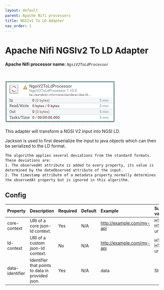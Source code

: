 ```yaml
---
layout: default
parent: Apache Nifi processors
title: NGSIv2 To LD Adapter
nav_order: 1
---
```


# Apache Nifi NGSIv2 To LD Adapter

<b>Apache Nifi processor name:</b> <i>```NgsiV2ToLdProcessor```</i>

<br>

![Alt text](image-4.png)

This adapter will transform a NGSI V2 input into NGSI LD.

Jackson is used to first deserialize the input to java objects which can then be serialized to the LD format.

```
The algorithm applies several deviations from the standard formats. These deviations are:
1. The observedAt attribute is added to every property, its value is determined by the dateObserved attribute of the input.
2. The timestamp attribute of a metadata property normally determines the observedAt property but is ignored in this algorithm.
```

## Config

| Property        | Description                                      | Required | Default | Example                   | Supported values    |
| :-------------- | :----------------------------------------------- | :------- | :------ | :------------------------ | :------------------ |
| core-context    | URI of a core json-ld context.                   | Yes      | N/A     | http://example.com/my-api | HTTP and HTTPS urls |
| ld-context      | URI of a custom json-ld context.                 | No       | N/A     | http://example.com/my-api | HTTP and HTTPS urls |
| data-identifier | Identifier that points to data in provided json. | Yes      | N/A     | data                      | String              |
